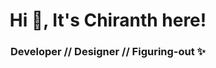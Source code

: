 <h1 align="center">Hi 👋, It's Chiranth here!</h1>
<h3 align="center">Developer // Designer // Figuring-out ✨</h3>


